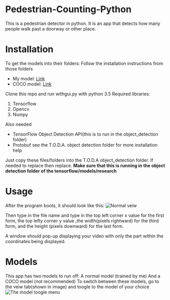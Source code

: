 

#  Pedestrian-Counting-Python

This is a pedestrian detector in python. It is an app that detects how many people walk past a doorway or other place.


# Installation
To get the models into their folders:
Follow the installation instructions from those folders

 - My model: [Link](https://github.com/leomet07/Pedestrian-Counting-Python/blob/master/ssd_mobilenet_v1_coco_11_06_2017/README.md)
 - COCO model: [Link](https://github.com/leomet07/Pedestrian-Counting-Python/blob/master/coco/README.md)

Clone this repo and run withgui.py with python 3.5
Required libraries:
 1. Tensorflow
 2. Opencv
 3. Numpy
 
 Also needed
 -  TensorFlow Object Detection API(this is to run in the object_detection folder)
-   Protobuf see the T.O.D.A. object detection folder for more installation help

Just copy these files/folders into the T.O.D.A object_detection folder. If needed to replace then replace.
**Make sure that this is running in the object detection folder of the tensorflow/models/research**



# Usage
After the program boots, it should look like this:
![Normal veiw](https://lh6.googleusercontent.com/Nvo8CjHNE42eHDbu-u_-SOx0Zu-W-q-d6S_WXgU4LrhS9jgFh1KHALnoyGEpajq26i6ux9FtEZ7vcQSdQv2k=w1920-h969)

Then type in the file name and type in the top left corner x value for the first form, the top lefty corner y value ,the width(pixels rightward) for the third form, and the height (pixels downward) for the last form.

A window should pop-up displaying your video with only the part within the coordinates being displayed.



# Models
This app has two models to run off:
A normal model (trained by me)
And a COCO model (not recommended)
To switch between these models, go to the veiw tab(shown in image) and toogle to the model of your choice
![The model toogle menu](https://lh6.googleusercontent.com/Wngbm47aaZ8xLeKkRFOr8gDdOK4oZD70TiTWERTB1jR7W_3pDEZtQg_rZxfU-yoxpSXnZQgFoFe9LYtZWIHC=w1365-h969)




